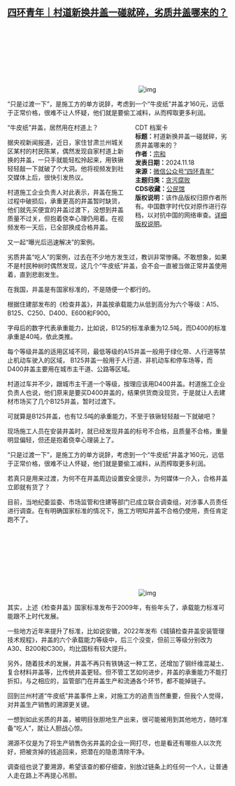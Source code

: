 <!--1731944836000-->
[四环青年｜村道新换井盖一碰就碎，劣质井盖哪来的？](https://chinadigitaltimes.net/chinese/713222.html)
------

<p><img decoding="async" src="data:image/svg+xml,%3Csvg%20xmlns='http://www.w3.org/2000/svg'%20viewBox='0%200%200%200'%3E%3C/svg%3E" alt="img" data-lazy-src="https://chinadigitaltimes.net/chinese/files/2024/11/post-713222-673b5c2fbe88c."><noscript><img decoding="async" src="https://chinadigitaltimes.net/chinese/files/2024/11/post-713222-673b5c2fbe88c." alt="img"></noscript></p><p>“只是过渡一下”，是施工方的单方说辞，考虑到一个“牛皮纸”井盖才160元，远低于正常价格，很难不让人怀疑，他们就是要偷工减料，从而榨取更多利润。</p><div style="width:42%;float:right;padding-left:20px;"><div class="su-spoiler su-spoiler-style-fancy su-spoiler-icon-chevron-circle" data-scroll-offset="0" data-anchor-in-url="no"><div class="su-spoiler-title" tabindex="0" role="button"><span class="su-spoiler-icon"></span>CDT 档案卡</div><div class="su-spoiler-content su-u-clearfix su-u-trim"><strong>标题：</strong>村道新换井盖一碰就碎，劣质井盖哪来的？<br><strong>作者：</strong><a href="https://chinadigitaltimes.net/space/四环青年" target="_blank">宗和</a><br><strong>发表日期：</strong>2024.11.18<br><strong>来源：</strong><a href="https://web.archive.org/web/https://mp.weixin.qq.com/s/slMshvFAh8GYoSS5GIfGdQ" target="_blank">微信公众号“四环青年”</a><br><strong>主题归类：</strong><a href="https://chinadigitaltimes.net/space/贪污腐败" target="_blank">贪污腐败</a><br><strong>CDS收藏：</strong><a href="https://chinadigitaltimes.net/space/%E5%85%AC%E6%B0%91%E9%A6%86" target="_blank" rel="noopener">公民馆</a><br><strong>版权说明：</strong>该作品版权归原作者所有。中国数字时代仅对原作进行存档，以对抗中国的网络审查。<a href="https://chinadigitaltimes.net/chinese/copyright">详细版权说明</a>。</div></div></div><p>“牛皮纸”井盖，居然用在村道上？</p><p>据央视新闻报道，近日，家住甘肃兰州城关区某村的村民陈某，偶然发现自家村道上新换的井盖，一只手就能轻松拎起来，用铁锹轻轻敲一下就破了个大洞。他将视频发到社交媒体上后，很快引发热议。</p><p>村道施工企业负责人对此表示，井盖在施工过程中破损后，承重更高的井盖暂时缺货，他们就先买便宜的井盖过渡下，没想到井盖质量不过关，但抱着侥幸心理仍用着。在视频发布一天后，已全部换成合格井盖。</p><p>又一起“曝光后迅速解决”的案例。</p><p>劣质井盖“吃人”的案例，过去在不少地方发生过，教训非常惨痛。不敢想象，如果不是村民种树时偶然发现，这几个“牛皮纸”井盖，会不会一直被当做正常井盖使用着，直到悲剧发生。</p><p>在我国，井盖是有国家标准的，不是随便一个都行的。</p><p>根据住建部发布的《检查井盖》，井盖按承载能力从低到高分为六个等级：A15、B125、C250、D400、E600和F900。</p><p>字母后的数字代表承重能力，比如说，B125的标准承重为12.5吨，而D400的标准承重是40吨，依此类推。</p><p>每个等级井盖的适用区域不同，最低等级的A15井盖一般用于绿化带、人行道等禁止机动车驶入的区域， B125井盖一般用于人行道、非机动车和停车场等，而D400井盖主要用在城市主干道、公路等区域。</p><p>村道过车并不少，跟城市主干道一个等级，按理应该用D400井盖。村道施工企业负责人也说，他们原来是要买D400井盖的，结果供货商没现货，于是就让人去建材市场买了几个B125井盖，暂时过渡下。</p><p>可就算是B125井盖，也有12.5吨的承重能力，不至于铁锹轻轻敲一下就破吧？</p><p>现场施工人员在安装井盖时，就已经发现井盖的标号不合格，且质量不合格，重量明显偏轻，但还是抱着侥幸心理装上了。</p><p>“只是过渡一下”，是施工方的单方说辞，考虑到一个“牛皮纸”井盖才160元，远低于正常价格，很难不让人怀疑，他们就是要偷工减料，从而榨取更多利润。</p><p>若真只是用来过渡，为何不在井盖周边设置安全提示，为何媒体一介入，合格井盖立即就有货了？</p><p>目前，当地纪委监委、市场监管和住建等部门已成立联合调查组，对涉事人员责任进行调查。在有明确国家标准的情况下，施工方明知井盖不合格仍使用，责任肯定跑不了。</p><p><img decoding="async" src="data:image/svg+xml,%3Csvg%20xmlns='http://www.w3.org/2000/svg'%20viewBox='0%200%200%200'%3E%3C/svg%3E" alt="img" data-lazy-src="https://chinadigitaltimes.net/chinese/files/2024/11/post-713222-673b5c30053b4.png"><noscript><img decoding="async" src="https://chinadigitaltimes.net/chinese/files/2024/11/post-713222-673b5c30053b4.png" alt="img"></noscript></p><p>其实，上述《检查井盖》国家标准发布于2009年，有些年头了，承载能力标准可能跟不上时代发展。</p><p>一些地方近年来提升了标准，比如说安徽，2022年发布《城镇检查井盖安装管理技术规程》，井盖的六个承载能力等级中，后三个没变，但前三等级分别改为A30、B200和C300，均比国标有较大提升。</p><p>另外，随着技术的发展，井盖不再只有铁铸这一种工艺，还增加了钢纤维混凝土、复合材料井盖等，比传统井盖更轻。但不管工艺如何进步，井盖的承重能力不能打折扣，与之相应的，监管部门在井盖生产和流通各个环节，都不能掉链子。</p><p>回到兰州村道“牛皮纸”井盖事件上来，对施工方的追责当然重要，但我个人觉得，对井盖生产销售的溯源更关键。</p><p>一想到如此劣质的井盖，被明目张胆地生产出来，很可能被用到其他地方，随时准备“吃人”，就让人胆战心惊。</p><p>溯源不仅是为了将生产销售伪劣井盖的企业一网打尽，也是看还有哪些人以次充好，把被贪掉的钱追回来，把潜在的隐患清除干净。</p><p>调查组也说了要溯源，希望该查的都仔细查，别放过链条上的任何一个人，让普通人走在路上不再提心吊胆。</p><div class="addtoany_share_save_container addtoany_content addtoany_content_bottom"><div class="a2a_kit a2a_kit_size_32 addtoany_list" data-a2a-url="https://chinadigitaltimes.net/chinese/713222.html" data-a2a-title="四环青年｜村道新换井盖一碰就碎，劣质井盖哪来的？"><a class="a2a_button_facebook" href="https://www.addtoany.com/add_to/facebook?linkurl=https%3A%2F%2Fchinadigitaltimes.net%2Fchinese%2F713222.html&amp;linkname=%E5%9B%9B%E7%8E%AF%E9%9D%92%E5%B9%B4%EF%BD%9C%E6%9D%91%E9%81%93%E6%96%B0%E6%8D%A2%E4%BA%95%E7%9B%96%E4%B8%80%E7%A2%B0%E5%B0%B1%E7%A2%8E%EF%BC%8C%E5%8A%A3%E8%B4%A8%E4%BA%95%E7%9B%96%E5%93%AA%E6%9D%A5%E7%9A%84%EF%BC%9F" title="Facebook" rel="nofollow noopener" target="_blank"></a><a class="a2a_button_twitter" href="https://www.addtoany.com/add_to/twitter?linkurl=https%3A%2F%2Fchinadigitaltimes.net%2Fchinese%2F713222.html&amp;linkname=%E5%9B%9B%E7%8E%AF%E9%9D%92%E5%B9%B4%EF%BD%9C%E6%9D%91%E9%81%93%E6%96%B0%E6%8D%A2%E4%BA%95%E7%9B%96%E4%B8%80%E7%A2%B0%E5%B0%B1%E7%A2%8E%EF%BC%8C%E5%8A%A3%E8%B4%A8%E4%BA%95%E7%9B%96%E5%93%AA%E6%9D%A5%E7%9A%84%EF%BC%9F" title="Twitter" rel="nofollow noopener" target="_blank"></a><a class="a2a_button_telegram" href="https://www.addtoany.com/add_to/telegram?linkurl=https%3A%2F%2Fchinadigitaltimes.net%2Fchinese%2F713222.html&amp;linkname=%E5%9B%9B%E7%8E%AF%E9%9D%92%E5%B9%B4%EF%BD%9C%E6%9D%91%E9%81%93%E6%96%B0%E6%8D%A2%E4%BA%95%E7%9B%96%E4%B8%80%E7%A2%B0%E5%B0%B1%E7%A2%8E%EF%BC%8C%E5%8A%A3%E8%B4%A8%E4%BA%95%E7%9B%96%E5%93%AA%E6%9D%A5%E7%9A%84%EF%BC%9F" title="Telegram" rel="nofollow noopener" target="_blank"></a><a class="a2a_button_reddit" href="https://www.addtoany.com/add_to/reddit?linkurl=https%3A%2F%2Fchinadigitaltimes.net%2Fchinese%2F713222.html&amp;linkname=%E5%9B%9B%E7%8E%AF%E9%9D%92%E5%B9%B4%EF%BD%9C%E6%9D%91%E9%81%93%E6%96%B0%E6%8D%A2%E4%BA%95%E7%9B%96%E4%B8%80%E7%A2%B0%E5%B0%B1%E7%A2%8E%EF%BC%8C%E5%8A%A3%E8%B4%A8%E4%BA%95%E7%9B%96%E5%93%AA%E6%9D%A5%E7%9A%84%EF%BC%9F" title="Reddit" rel="nofollow noopener" target="_blank"></a><a class="a2a_button_whatsapp" href="https://www.addtoany.com/add_to/whatsapp?linkurl=https%3A%2F%2Fchinadigitaltimes.net%2Fchinese%2F713222.html&amp;linkname=%E5%9B%9B%E7%8E%AF%E9%9D%92%E5%B9%B4%EF%BD%9C%E6%9D%91%E9%81%93%E6%96%B0%E6%8D%A2%E4%BA%95%E7%9B%96%E4%B8%80%E7%A2%B0%E5%B0%B1%E7%A2%8E%EF%BC%8C%E5%8A%A3%E8%B4%A8%E4%BA%95%E7%9B%96%E5%93%AA%E6%9D%A5%E7%9A%84%EF%BC%9F" title="WhatsApp" rel="nofollow noopener" target="_blank"></a><a class="a2a_button_email" href="https://www.addtoany.com/add_to/email?linkurl=https%3A%2F%2Fchinadigitaltimes.net%2Fchinese%2F713222.html&amp;linkname=%E5%9B%9B%E7%8E%AF%E9%9D%92%E5%B9%B4%EF%BD%9C%E6%9D%91%E9%81%93%E6%96%B0%E6%8D%A2%E4%BA%95%E7%9B%96%E4%B8%80%E7%A2%B0%E5%B0%B1%E7%A2%8E%EF%BC%8C%E5%8A%A3%E8%B4%A8%E4%BA%95%E7%9B%96%E5%93%AA%E6%9D%A5%E7%9A%84%EF%BC%9F" title="Email" rel="nofollow noopener" target="_blank"></a><a class="a2a_button_copy_link" href="https://www.addtoany.com/add_to/copy_link?linkurl=https%3A%2F%2Fchinadigitaltimes.net%2Fchinese%2F713222.html&amp;linkname=%E5%9B%9B%E7%8E%AF%E9%9D%92%E5%B9%B4%EF%BD%9C%E6%9D%91%E9%81%93%E6%96%B0%E6%8D%A2%E4%BA%95%E7%9B%96%E4%B8%80%E7%A2%B0%E5%B0%B1%E7%A2%8E%EF%BC%8C%E5%8A%A3%E8%B4%A8%E4%BA%95%E7%9B%96%E5%93%AA%E6%9D%A5%E7%9A%84%EF%BC%9F" title="Copy Link" rel="nofollow noopener" target="_blank"></a><a class="a2a_dd addtoany_share_save addtoany_share" href="https://www.addtoany.com/share"></a></div></div>
